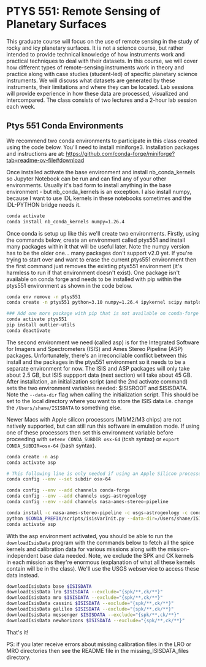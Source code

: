 # PTYS 551: Remote Sensing of Planetary Surfaces

This graduate course will focus on the use of remote sensing in the study of rocky and icy planetary surfaces.  It is not a science course, but rather intended to provide technical knowledge of how instruments work and practical techniques to deal with their datasets. In this course, we will cover how different types of remote-sensing instruments work in theory and practice along with case studies (student-led) of specific planetary science instruments.  We will discuss what datasets are generated by these instruments, their limitations and where they can be located.  Lab sessions will provide experience in how these data are processed, visualized and intercompared. The class consists of two lectures and a 2-hour lab session each week.

## Ptys 551 Conda Environments
We recommend two conda environments to participate in this class created using the code below.
You'll need to install miniforge3. Installation packages and instructions are at: https://github.com/conda-forge/miniforge?tab=readme-ov-file#download

Once installed activate the base environment and install nb_conda_kernels so Jupyter Notebook can be run and can find any of your other environments. Usually it's bad form to install anything in the base environment - but nb_conda_kernels is an exception. I also install numpy, because I want to use IDL kernels in these notebooks sometimes and the IDL-PYTHON bridge needs it.

```bash
conda activate
conda install nb_conda_kernels numpy=1.26.4
```

Once conda is setup up like this we'll create two environments.
Firstly, using the commands below, create an environment called ptys551 and install many packages within it that will be useful later. Note the numpy version has to be the older one... many packages don't support v2.0 yet. If you're trying to start over and want to erase the current ptys551 environment then the first command just removes the existing ptys551 environment (it's harmless to run if that environment doesn't exist). One package isn't available on conda forge and needs to be installed with pip within the ptys551 environment as shown in the code below.

```bash
conda env remove -n ptys551
conda create -n ptys551 python=3.10 numpy=1.26.4 ipykernel scipy matplotlib scikit-learn spiceypy proj gmt gdal pandas rasterio tqdm spectral glob2 pyqt jupyterlab

### Add one more package with pip that is not available on conda-forge
conda activate ptys551
pip install outlier-utils                                                                                                                                                                                           
conda deactivate
```

The second environment we need (called asp) is for the Integrated Software for Imagers and Spectrometers (ISIS) and Ames Stereo Pipeline (ASP) packages. Unfortunately, there's an irreconcilable conflict between this install and the packages in the ptys551 environment so it needs to be a separate environment for now. The ISIS and ASP packages will only take about 2.5 GB, but ISIS suppport data (next section) will take about 45 GB. After installation, an initialization script (and the 2nd activate command) sets the two environment variables needed: $ISISROOT and $ISISDATA. Note the ```--data-dir``` flag when calling the initialization script. This should be set to the local directory where you want to store the ISIS data i.e. change the ```/Users/shane/ISISDATA``` to something else.

Newer Macs with Apple silicon processors (M1/M2/M3 chips) are not natively supported, but can still run this software in emulation mode. If using one of these processors then set this environment variable before proceeding with ```setenv CONDA_SUBDIR osx-64``` (tcsh syntax) or ```export CONDA_SUBDIR=osx-64``` (bash syntax).

```bash
conda create -n asp
conda activate asp

# This following line is only needed if using an Apple Silicon processor
conda config --env --set subdir osx-64

conda config --env --add channels conda-forge
conda config --env --add channels usgs-astrogeology
conda config --env --add channels nasa-ames-stereo-pipeline

conda install -c nasa-ames-stereo-pipeline -c usgs-astrogeology -c conda-forge stereo-pipeline==3.3.0
python $CONDA_PREFIX/scripts/isisVarInit.py --data-dir=/Users/shane/ISISDATA
conda activate asp
```

With the asp environment activated, you should be able to run the ```downloadIsisData``` program with the commands below to fetch all the spice kernels and calibration data for various missions along with the mission-independent base data needed. Note, we exclude the SPK and CK kernels in each mission as they're enormous (explanation of what all these kernels contain will be in the class). We'll use the USGS webservice to access these data instead.

```bash
downloadIsisData base $ISISDATA 
downloadIsisData lro $ISISDATA --exclude="{spk/**,ck/**}"
downloadIsisData mro $ISISDATA --exclude="{spk/**,ck/**}"
downloadIsisData cassini $ISISDATA --exclude="{spk/**,ck/**}"
downloadIsisData galileo $ISISDATA --exclude="{spk/**,ck/**}"
downloadIsisData messenger $ISISDATA --exclude="{spk/**,ck/**}"
downloadIsisData newhorizons $ISISDATA --exclude="{spk/**,ck/**}"
```
That's it! 

PS: if you later receive errors about missing calibration files in the LRO or MRO directories then see the README file in the missing_ISISDATA_files directory.

